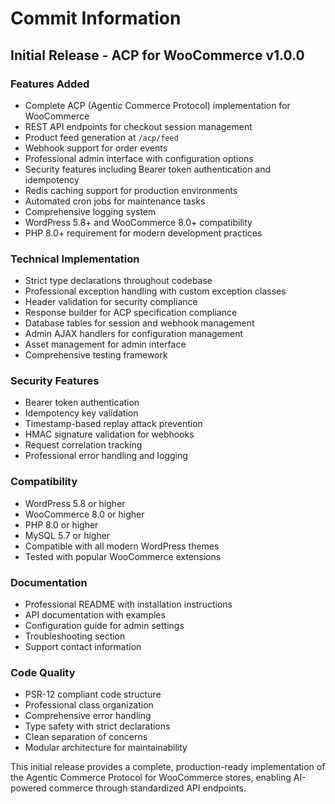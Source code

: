 # Commit Information

## Initial Release - ACP for WooCommerce v1.0.0

### Features Added
- Complete ACP (Agentic Commerce Protocol) implementation for WooCommerce
- REST API endpoints for checkout session management
- Product feed generation at `/acp/feed`
- Webhook support for order events
- Professional admin interface with configuration options
- Security features including Bearer token authentication and idempotency
- Redis caching support for production environments
- Automated cron jobs for maintenance tasks
- Comprehensive logging system
- WordPress 5.8+ and WooCommerce 8.0+ compatibility
- PHP 8.0+ requirement for modern development practices

### Technical Implementation
- Strict type declarations throughout codebase
- Professional exception handling with custom exception classes
- Header validation for security compliance
- Response builder for ACP specification compliance
- Database tables for session and webhook management
- Admin AJAX handlers for configuration management
- Asset management for admin interface
- Comprehensive testing framework

### Security Features
- Bearer token authentication
- Idempotency key validation
- Timestamp-based replay attack prevention
- HMAC signature validation for webhooks
- Request correlation tracking
- Professional error handling and logging

### Compatibility
- WordPress 5.8 or higher
- WooCommerce 8.0 or higher
- PHP 8.0 or higher
- MySQL 5.7 or higher
- Compatible with all modern WordPress themes
- Tested with popular WooCommerce extensions

### Documentation
- Professional README with installation instructions
- API documentation with examples
- Configuration guide for admin settings
- Troubleshooting section
- Support contact information

### Code Quality
- PSR-12 compliant code structure
- Professional class organization
- Comprehensive error handling
- Type safety with strict declarations
- Clean separation of concerns
- Modular architecture for maintainability

This initial release provides a complete, production-ready implementation of the Agentic Commerce Protocol for WooCommerce stores, enabling AI-powered commerce through standardized API endpoints.
